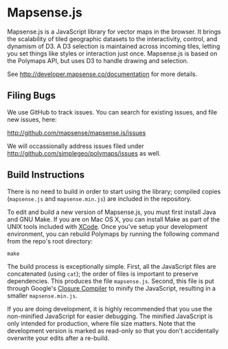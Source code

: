 # Mapsense.js

Mapsense.js is a JavaScript library for vector maps in the browser. It brings the scalability of tiled geographic datasets to the interactivity, control, and dynamism of D3. A D3 selection is maintained across incoming tiles, letting you set things like styles or interaction just once. Mapsense.js is based on the Polymaps API, but uses D3 to handle drawing and selection.

See <http://developer.mapsense.co/documentation> for more details.

## Filing Bugs

We use GitHub to track issues. You can search for existing
issues, and file new issues, here:

  <http://github.com/mapsense/mapsense.js/issues>

We will occassionally address issues filed under <http://github.com/simplegeo/polymaps/issues> as well.

## Build Instructions

There is no need to build in order to start using the library; compiled copies (`mapsense.js` and `mapsense.min.js`) are included in the repository.

To edit and build a new version of Mapsense.js, you must first install Java and
GNU Make. If you are on Mac OS X, you can install Make as part of the UNIX
tools included with
[XCode](http://developer.apple.com/technologies/xcode.html). Once you've setup
your development environment, you can rebuild Polymaps by running the
following command from the repo's root directory:

    make

The build process is exceptionally simple. First, all the JavaScript
files are concatenated (using `cat`); the order of files is important to
preserve dependencies. This produces the file `mapsense.js`. Second, this file
is put through Google's [Closure
Compiler](http://code.google.com/closure/compiler/) to minify the JavaScript,
resulting in a smaller `mapsense.min.js`.

If you are doing development, it is highly recommended that you use the
non-minified JavaScript for easier debugging. The minified JavaScript is only
intended for production, where file size matters. Note that the development
version is marked as read-only so that you don't accidentally overwrite your
edits after a re-build.
